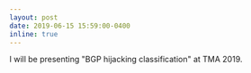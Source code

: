 ```yaml
---
layout: post
date: 2019-06-15 15:59:00-0400
inline: true
---
```


I will be presenting "BGP hijacking classification" at TMA 2019.
